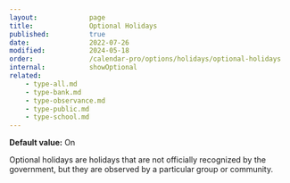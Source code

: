```yaml
---
layout:             page
title:              Optional Holidays
published:          true
date:               2022-07-26
modified:           2024-05-18
order:              /calendar-pro/options/holidays/optional-holidays
internal:           showOptional
related:    
    - type-all.md
    - type-bank.md
    - type-observance.md
    - type-public.md
    - type-school.md
---
```

**Default value:** On

Optional holidays are holidays that are not officially recognized by the government, but they are observed by a particular group or community.
